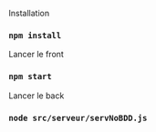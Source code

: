 Installation
### `npm install`

Lancer le front
### `npm start` 

Lancer le back
### `node src/serveur/servNoBDD.js`

